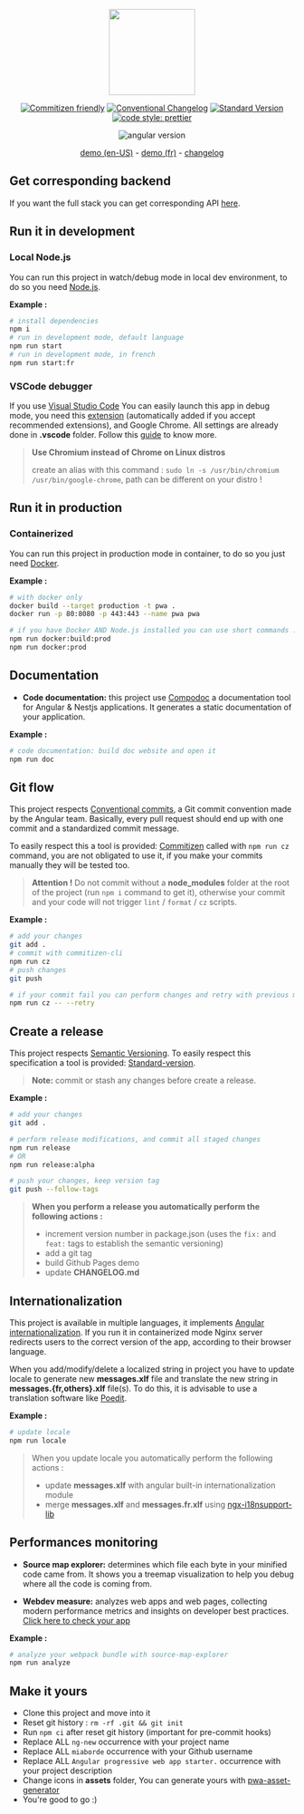 <div align="center">
<p><img src="https://angular.io/assets/images/logos/angular/angular.svg" height="152"></p>

[![Commitizen friendly](https://img.shields.io/badge/commitizen-friendly-brightgreen.svg)](http://commitizen.github.io/cz-cli/)
[![Conventional Changelog](https://img.shields.io/badge/changelog-conventional-brightgreen.svg)](http://conventional-changelog.github.io)
[![Standard Version](https://img.shields.io/badge/release-standard%20version-brightgreen.svg)](https://github.com/conventional-changelog/standard-version)
[![code style: prettier](https://img.shields.io/badge/code_style-prettier-ff69b4.svg)](https://github.com/prettier/prettier)

![angular version](https://img.shields.io/github/package-json/dependency-version/miaborde/ng-new/@angular/core?label=angular&logo=angular)

[demo (en-US)](https://miaborde.github.io/ng-new/en-US) - [demo (fr)](https://miaborde.github.io/ng-new/fr) - [changelog](./CHANGELOG.md)

</div>

## Get corresponding backend

If you want the full stack you can get corresponding API [here](https://github.com/mIaborde/nest-new).

## Run it in development

### Local Node.js

You can run this project in watch/debug mode in local dev environment, to do so you need [Node.js](https://nodejs.org).

**Example :**

```bash
# install dependencies
npm i
# run in development mode, default language
npm run start
# run in development mode, in french
npm run start:fr
```

### VSCode debugger

If you use [Visual Studio Code](https://code.visualstudio.com/) You can easily launch this app in debug mode, you need this [extension](https://marketplace.visualstudio.com/items?itemName=msjsdiag.debugger-for-chrome) (automatically added if you accept recommended extensions), and Google Chrome. All settings are already done in **.vscode** folder. Follow this [guide](https://github.com/microsoft/vscode-recipes/tree/master/Angular-CLI) to know more.

> **Use Chromium instead of Chrome on Linux distros**
>
> create an alias with this command : `sudo ln -s /usr/bin/chromium /usr/bin/google-chrome`, path can be different on your distro !

## Run it in production

### Containerized

You can run this project in production mode in container, to do so you just need [Docker](https://docs.docker.com/get-docker/).

**Example :**

```bash
# with docker only
docker build --target production -t pwa .
docker run -p 80:8080 -p 443:443 --name pwa pwa

# if you have Docker AND Node.js installed you can use short commands :
npm run docker:build:prod
npm run docker:prod
```

## Documentation

- **Code documentation:** this project use [Compodoc](https://compodoc.app/guides/getting-started.html) a documentation tool for Angular & Nestjs applications. It generates a static documentation of your application.

**Example :**

```bash
# code documentation: build doc website and open it
npm run doc
```

## Git flow

This project respects [Conventional commits](https://github.com/angular/angular/blob/master/CONTRIBUTING.md#commit), a Git commit convention made by the Angular team. Basically, every pull request should end up with one commit and a standardized commit message.

To easily respect this a tool is provided: [Commitizen](https://github.com/commitizen/cz-cli) called with `npm run cz` command, you are not obligated to use it, if you make your commits manually they will be tested too.

> **Attention !**
> Do not commit without a **node_modules** folder at the root of the project (run `npm i` command to get it), otherwise your commit and your code will not trigger `lint` / `format` / `cz` scripts.

**Example :**

```bash
# add your changes
git add .
# commit with commitizen-cli
npm run cz
# push changes
git push

# if your commit fail you can perform changes and retry with previous message
npm run cz -- --retry
```

## Create a release

This project respects [Semantic Versioning](https://semver.org).
To easily respect this specification a tool is provided: [Standard-version](https://github.com/conventional-changelog/standard-version).

> **Note:** commit or stash any changes before create a release.

**Example :**

```bash
# add your changes
git add .

# perform release modifications, and commit all staged changes
npm run release
# OR
npm run release:alpha

# push your changes, keep version tag
git push --follow-tags
```

> **When you perform a release you automatically perform the following actions :**
>
> - increment version number in package.json (uses the `fix:` and `feat:` tags to establish the semantic versioning)
> - add a git tag
> - build Github Pages demo
> - update **CHANGELOG.md**

## Internationalization

This project is available in multiple languages, it implements [Angular internationalization](https://angular.io/guide/i18n). If you run it in containerized mode Nginx server redirects users to the correct version of the app, according to their browser language.

When you add/modify/delete a localized string in project you have to update locale to generate new **messages.xlf** file and translate the new string in **messages.{fr,others}.xlf** file(s). To do this, it is advisable to use a translation software like [Poedit](https://poedit.net/).

**Example :**

```bash
# update locale
npm run locale
```

> When you update locale you automatically perform the following actions :
>
> - update **messages.xlf** with angular built-in internationalization module
> - merge **messages.xlf** and **messages.fr.xlf** using [ngx-i18nsupport-lib](https://github.com/martinroob/ngx-i18nsupport-lib)

## Performances monitoring

- **Source map explorer:** determines which file each byte in your minified code came from. It shows you a treemap visualization to help you debug where all the code is coming from.

- **Webdev measure:** analyzes web apps and web pages, collecting modern performance metrics and insights on developer best practices. [Click here to check your app](https://web.dev/measure/)

**Example :**

```bash
# analyze your webpack bundle with source-map-explorer
npm run analyze
```

## Make it yours

- Clone this project and move into it
- Reset git history : `rm -rf .git && git init`
- Run `npm ci` after reset git history (important for pre-commit hooks)
- Replace ALL `ng-new` occurrence with your project name
- Replace ALL `miaborde` occurrence with your Github username
- Replace ALL `Angular progressive web app starter.` occurrence with your project description
- Change icons in **assets** folder, You can generate yours with [pwa-asset-generator](https://www.npmjs.com/package/pwa-asset-generator)
- You're good to go :)
